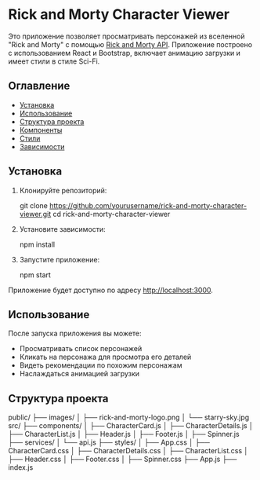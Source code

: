 # Rick and Morty Character Viewer

Это приложение позволяет просматривать персонажей из вселенной "Rick and Morty" с помощью [Rick and Morty API](https://rickandmortyapi.com/). Приложение построено с использованием React и Bootstrap, включает анимацию загрузки и имеет стили в стиле Sci-Fi.

## Оглавление
- [Установка](#установка)
- [Использование](#использование)
- [Структура проекта](#структура-проекта)
- [Компоненты](#компоненты)
- [Стили](#стили)
- [Зависимости](#зависимости)

## Установка

1. Клонируйте репозиторий:

    git clone https://github.com/yourusername/rick-and-morty-character-viewer.git
    cd rick-and-morty-character-viewer


2. Установите зависимости:

    npm install


3. Запустите приложение:

    npm start


Приложение будет доступно по адресу [http://localhost:3000](http://localhost:3000).

## Использование

После запуска приложения вы можете:
- Просматривать список персонажей
- Кликать на персонажа для просмотра его деталей
- Видеть рекомендации по похожим персонажам
- Наслаждаться анимацией загрузки

## Структура проекта

public/
├── images/
│   ├── rick-and-morty-logo.png
│   └── starry-sky.jpg
src/
├── components/
│   ├── CharacterCard.js
│   ├── CharacterDetails.js
│   ├── CharacterList.js
│   ├── Header.js
│   ├── Footer.js
│   ├── Spinner.js
├── services/
│   └── api.js
├── styles/
│   ├── App.css
│   ├── CharacterCard.css
│   ├── CharacterDetails.css
│   ├── CharacterList.css
│   ├── Header.css
│   ├── Footer.css
│   ├── Spinner.css
├── App.js
├── index.js
